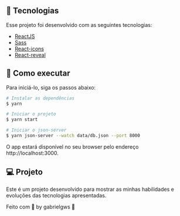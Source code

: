 ## 🧪 Tecnologias

Esse projeto foi desenvolvido com as seguintes tecnologias:

- [ReactJS](https://pt-br.reactjs.org/)
- [Sass](https://sass-lang.com/)
- [React-icons](https://react-icons.github.io/react-icons/)
- [React-reveal](https://www.react-reveal.com/)


## 🚀 Como executar

Para iniciá-lo, siga os passos abaixo:
```bash
# Instalar as dependências
$ yarn

# Iniciar o projeto
$ yarn start

# Iniciar o json-server
$ yarn json-server --watch data/db.json --port 8000
```
O app estará disponível no seu browser pelo endereço http://localhost:3000.

## 💻 Projeto

Este é um projeto desenvolvido para mostrar as minhas habilidades e evoluções das tecnologias apresentadas.

Feito com 💜 by gabrielgws :rocket:	
